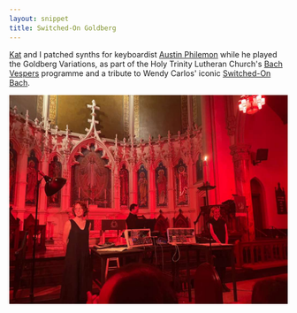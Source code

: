 ```yaml
---
layout: snippet
title: Switched-On Goldberg
---
```


<a href="https://otherkat.com/">Kat</a> and I patched synths for keyboardist <a href="https://www.austinphilemon.com/">Austin Philemon</a> while he played the Goldberg Variations, as part of the Holy Trinity Lutheran Church's <a href="https://www.holytrinitynyc.org/bach-vespers">Bach Vespers</a> programme and a tribute to Wendy Carlos' iconic <a href="https://en.wikipedia.org/wiki/Switched-On_Bach">Switched-On Bach</a>.

<img width="552" src="/assets/img/switched-on-bach/gig.jpeg">